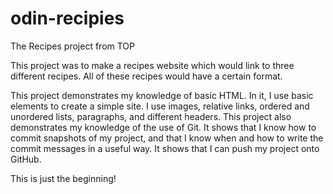 # odin-recipies
The Recipes project from TOP

This project was to make a recipes website which would link to three different recipes. 
All of these recipes would have a certain format.

This project demonstrates my knowledge of basic HTML. In it, I use basic elements to create a simple site.
I use images, relative links, ordered and unordered lists, paragraphs, and different headers. This project
also demonstrates my knowledge of the use of Git. It shows that I know how to commit snapshots of my project, and that I know when and how to write the commit messages in a useful way. It shows that I can 
push my project onto GitHub.

This is just the beginning!

